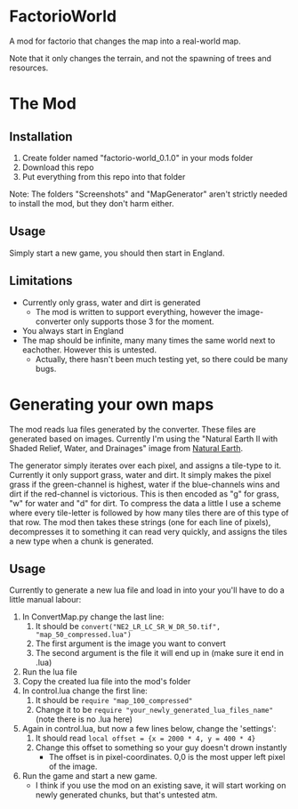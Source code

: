 # FactorioWorld

A mod for factorio that changes the map into a real-world map.

Note that it only changes the terrain, and not the spawning of trees and resources.

# The Mod

## Installation

1. Create folder named "factorio-world_0.1.0" in your mods folder
1. Download this repo
1. Put everything from this repo into that folder

Note: The folders "Screenshots" and "MapGenerator" aren't strictly needed to install the mod, but they don't harm either.

## Usage

Simply start a new game, you should then start in England.

## Limitations

* Currently only grass, water and dirt is generated
    * The mod is written to support everything, however the image-converter only supports those 3 for the moment.
* You always start in England
* The map should be infinite, many many times the same world next to eachother. However this is untested.
    * Actually, there hasn't been much testing yet, so there could be many bugs.

# Generating your own maps

The mod reads lua files generated by the converter.
These files are generated based on images.
Currently I'm using the "Natural Earth II with Shaded Relief, Water, and Drainages" image from [Natural Earth](http://www.naturalearthdata.com/downloads/10m-raster-data/10m-natural-earth-2/).

The generator simply iterates over each pixel, and assigns a tile-type to it.
Currently it only support grass, water and dirt.
It simply makes the pixel grass if the green-channel is highest, water if the blue-channels wins and dirt if the red-channel is victorious.
This is then encoded as "g" for grass, "w" for water and "d" for dirt.
To compress the data a little I use a scheme where every tile-letter is followed by how many tiles there are of this type of that row.
The mod then takes these strings (one for each line of pixels), decompresses it to something it can read very quickly, and assigns the tiles a new type when a chunk is generated.

## Usage

Currently to generate a new lua file and load in into your you'll have to do a little manual labour:

1. In ConvertMap.py change the last line:
    1. It should be `convert("NE2_LR_LC_SR_W_DR_50.tif", "map_50_compressed.lua")`
    1. The first argument is the image you want to convert
    1. The second argument is the file it will end up in (make sure it end in .lua)
1. Run the lua file
1. Copy the created lua file into the mod's folder
1. In control.lua change the first line:
    1. It should be `require "map_100_compressed"`
    1. Change it to be `require "your_newly_generated_lua_files_name"` (note there is no .lua here)
1. Again in control.lua, but now a few lines below, change the 'settings':
    1. It should read `local offset = {x = 2000 * 4, y = 400 * 4}`
    1. Change this offset to something so your guy doesn't drown instantly
        * The offset is in pixel-coordinates. 0,0 is the most upper left pixel of the image.
1. Run the game and start a new game.
    * I think if you use the mod on an existing save, it will start working on newly generated chunks, but that's untested atm.

